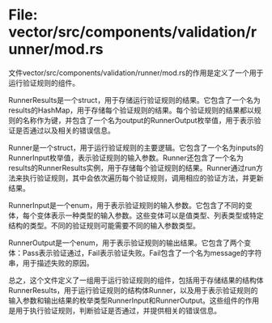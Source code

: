 # File: vector/src/components/validation/runner/mod.rs

文件vector/src/components/validation/runner/mod.rs的作用是定义了一个用于运行验证规则的组件。

RunnerResults是一个struct，用于存储运行验证规则的结果。它包含了一个名为results的HashMap，用于存储每个验证规则的结果。每个验证规则的结果都以规则的名称作为键，并包含了一个名为output的RunnerOutput枚举值，用于表示验证是否通过以及相关的错误信息。

Runner是一个struct，用于运行验证规则的主要逻辑。它包含了一个名为inputs的RunnerInput枚举值，表示验证规则的输入参数。Runner还包含了一个名为results的RunnerResults实例，用于存储每个验证规则的结果。Runner通过run方法来执行验证规则，其中会依次遍历每个验证规则，调用相应的验证方法，并更新结果。

RunnerInput是一个enum，用于表示验证规则的输入参数。它包含了不同的变体，每个变体表示一种类型的输入参数。这些变体可以是值类型、列表类型或特定结构的类型。不同的验证规则可能需要不同的输入参数类型。

RunnerOutput是一个enum，用于表示验证规则的输出结果。它包含了两个变体：Pass表示验证通过，Fail表示验证失败。Fail包含了一个名为message的字符串，用于描述失败的原因。

总之，这个文件定义了一组用于运行验证规则的组件，包括用于存储结果的结构体RunnerResults，用于运行验证规则的结构体Runner，以及用于表示验证规则的输入参数和输出结果的枚举类型RunnerInput和RunnerOutput。这些组件的作用是用于执行验证规则，判断验证是否通过，并提供相关的错误信息。

